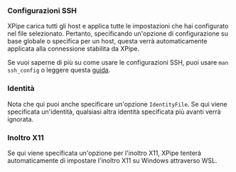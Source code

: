 ### Configurazioni SSH

XPipe carica tutti gli host e applica tutte le impostazioni che hai configurato nel file selezionato. Pertanto, specificando un'opzione di configurazione su base globale o specifica per un host, questa verrà automaticamente applicata alla connessione stabilita da XPipe.

Se vuoi saperne di più su come usare le configurazioni SSH, puoi usare `man ssh_config` o leggere questa [guida](https://www.ssh.com/academy/ssh/config).

### Identità

Nota che qui puoi anche specificare un'opzione `IdentityFile`. Se qui viene specificata un'identità, qualsiasi altra identità specificata più avanti verrà ignorata.

### Inoltro X11

Se qui viene specificata un'opzione per l'inoltro X11, XPipe tenterà automaticamente di impostare l'inoltro X11 su Windows attraverso WSL.
